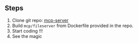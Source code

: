 ## Steps

1. Clone git repo: [mcp-server](https://github.com/docker/mcp-servers.git)
2. Build `mcp/fileserver` from Dockerfile provided in the repo.
3. Start coding !!!
4. See the magic